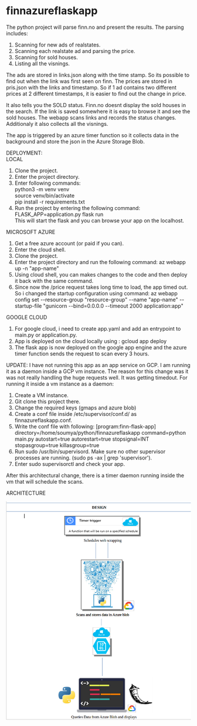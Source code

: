 # finnazureflaskapp

The python project will parse finn.no and present the results.
The parsing includes:
1. Scanning for new ads of realstates.
2. Scanning each realstate ad and parsing the price.
3. Scanning for sold houses.
4. Listing all the visnings.

The ads are stored in links.json along with the time stamp. So its possible to find out when the link was first seen on finn. The prices are stored in pris.json with the links and timestamp. So if 1 ad contains two different prices at 2 different timestamps, it is easier to find out the change in price.

It also tells you the SOLD status. Finn.no doesnt display the sold houses in the search. If the link is saved somewhere it is easy to browse it and see the sold houses. The webapp scans links and records the status changes.
Additionaly it also collects all the visnings.

The app is triggered by an azure timer function so it collects data in the background and store the json in the Azure Storage Blob.

DEPLOYMENT:<br />
LOCAL

1. Clone the project.
2. Enter the project directory.
3. Enter following commands: <br />
   python3 -m venv venv <br />
   source venv/bin/activate <br />
   pip install -r requirements.txt <br />
4. Run the project by entering the following command:   
   FLASK_APP=application.py flask run <br />
   This will start the flask and you can browse your app on the localhost.

MICROSOFT AZURE

1. Get a free azure account (or paid if you can).
2. Enter the cloud shell.
3. Clone the project.
4. Enter the project directory and run the following command: 
   az webapp up -n "app-name"
5. Using cloud shell, you can makes changes to the code and then deploy it back with the same command.
6. Since now the /price request takes long time to load, the app timed out. So i changed the startup configuration using        command: az webapp config set --resource-group "resource-group" --name "app-name" --startup-file "gunicorn --bind=0.0.0.0    --timeout 2000 application:app"


GOOGLE CLOUD 

1. For google cloud, i need to create app.yaml and add an entrypoint to main.py or application.py.
2. App is deployed on the cloud locally using :
   gcloud app deploy
3. The flask app is now deployed on the google app engine and the azure timer function sends the request to scan every 3 hours.

UPDATE: I have not running this app as an app service on GCP. I am running it as a daemon inside a GCP vm instance. The reason for this change was it was not really handling the huge requests well. It was getting timedout. 
For running it inside a vm instance as a daemon:
1. Create a VM instance.
2. Git clone this project there.
3. Change the required keys (gmaps and azure blob)
4. Create a conf file inside /etc/supervisor/conf.d/ as finnazureflaskapp.conf. 
5. Write the conf file with following:
   [program:finn-flask-app]
   directory=/home/soumya/python/finnazureflaskapp
   command=python main.py
   autostart=true
   autorestart=true
   stopsignal=INT
   stopasgroup=true
   killasgroup=true
6. Run sudo /usr/bin/supervisord. Make sure no other supervisor processes are running. (sudo ps -ax | grep 'supervisor').
7. Enter sudo supervisorctl and check your app.

After this architectural change, there is a timer daemon running inside the vm that will schedule the scans. 

ARCHITECTURE

![alt text](https://github.com/Soumya117/finnazureflaskapp/blob/master/Selection_152.png) <br /><br />
